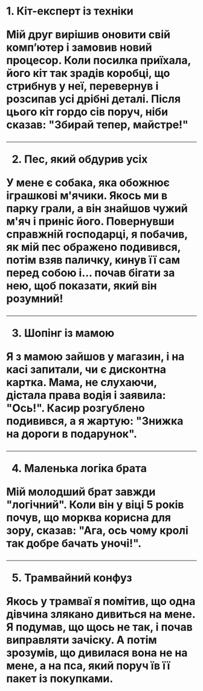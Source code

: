 <!DOCTYPE html>
<html lang="uk">
<head>
    <meta charset="UTF-8">
    <meta name="viewport" content="width=device-width, initial-scale=1.0">
    <title>Мій перший сайт</title>
</head>
<body>

<!-- Заголовок -->
<h1>1. Кіт-експерт із техніки

Мій друг вирішив оновити свій комп’ютер і замовив новий процесор. Коли посилка приїхала, його кіт так зрадів коробці, що стрибнув у неї, перевернув і розсипав усі дрібні деталі. Після цього кіт гордо сів поруч, ніби сказав: "Збирай тепер, майстре!"


---

2. Пес, який обдурив усіх

У мене є собака, яка обожнює іграшкові м'ячики. Якось ми в парку грали, а він знайшов чужий м'яч і приніс його. Повернувши справжній господарці, я побачив, як мій пес ображено подивився, потім взяв паличку, кинув її сам перед собою і… почав бігати за нею, щоб показати, який він розумний!


---

3. Шопінг із мамою

Я з мамою зайшов у магазин, і на касі запитали, чи є дисконтна картка. Мама, не слухаючи, дістала права водія і заявила: "Ось!". Касир розгублено подивився, а я жартую: "Знижка на дороги в подарунок".


---

4. Маленька логіка брата

Мій молодший брат завжди "логічний". Коли він у віці 5 років почув, що морква корисна для зору, сказав: "Ага, ось чому кролі так добре бачать уночі!".


---

5. Трамвайний конфуз

Якось у трамваї я помітив, що одна дівчина злякано дивиться на мене. Я подумав, що щось не так, і почав виправляти зачіску. А потім зрозумів, що дивилася вона не на мене, а на пса, який поруч їв її пакет із покупками.
</h1>

</body>
</html>
